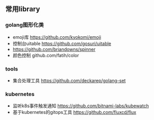 ## 常用library
### golang图形化类
- emoji库 https://github.com/kyokomi/emoji
- 控制台uitable https://github.com/gosuri/uitable
- https://github.com/briandowns/spinner
- 颜色控制 github.com/fatih/color


### tools
- 集合处理工具 https://github.com/deckarep/golang-set

### kubernetes
- 监听k8s事件触发通知 https://github.com/bitnami-labs/kubewatch
- 基于kubernetes的gitops工具 https://github.com/fluxcd/flux

